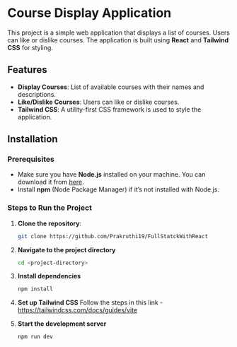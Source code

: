 # Course Display Application

This project is a simple web application that displays a list of courses. Users can like or dislike courses. The application is built using **React** and **Tailwind CSS** for styling.

## Features
- **Display Courses**: List of available courses with their names and descriptions.
- **Like/Dislike Courses**: Users can like or dislike courses.
- **Tailwind CSS**: A utility-first CSS framework is used to style the application.

## Installation

### Prerequisites

- Make sure you have **Node.js** installed on your machine. You can download it from [here](https://nodejs.org/).
- Install **npm** (Node Package Manager) if it’s not installed with Node.js.

### Steps to Run the Project

1. **Clone the repository**:

   ```bash
   git clone https://github.com/Prakruthi19/FullStatckWithReact

2. **Navigate to the project directory**
   ```bash
   cd <project-directory>
3. **Install dependencies**
   ```bash
   npm install
4. **Set up Tailwind CSS**
   Follow the steps in this link - https://tailwindcss.com/docs/guides/vite
5. **Start the development server**
   ```bash
   npm run dev
   

